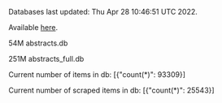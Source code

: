 Databases last updated: Thu Apr 28 10:46:51 UTC 2022. 

Available [here](https://github.com/cbeauhilton/ash-db/releases).


54M	abstracts.db

251M	abstracts_full.db

Current number of items in db:
[{"count(*)": 93309}]

Current number of scraped items in db:
[{"count(*)": 25543}]
